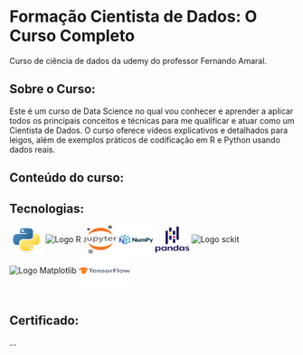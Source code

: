 # **Formação Cientista de Dados: O Curso Completo**

Curso de ciência de dados da udemy do professor Fernando Amaral.

## **Sobre o Curso:**

Este é um curso de Data Science no qual vou conhecer e aprender a aplicar todos os principais conceitos e técnicas para me qualificar e atuar como um Cientista de Dados. O curso oferece vídeos explicativos e detalhados para leigos, além de exemplos práticos de codificação em R e Python usando dados reais.

## **Conteúdo do curso:**

## **Tecnologias:**

<div>
    <img align="center" src="https://raw.githubusercontent.com/devicons/devicon/master/icons/python/python-original.svg" alt="Logo Python" height="50" width="60" />
    <img align="center" src="https://upload.wikimedia.org/wikipedia/commons/thumb/1/1b/R_logo.svg/724px-R_logo.svg.png" alt="Logo R" height="50" width="60" />
    <img align="center" src="https://raw.githubusercontent.com/devicons/devicon/master/icons/jupyter/jupyter-original-wordmark.svg" alt="Logo Jupyter" height="50" width="60" />
    <img align="center" src="https://raw.githubusercontent.com/devicons/devicon/master/icons/numpy/numpy-original-wordmark.svg" alt="Logo Numpy" height="50" width="60" />
    <img align="center" src="https://raw.githubusercontent.com/devicons/devicon/55609aa5bd817ff167afce0d965585c92040787a/icons/pandas/pandas-original-wordmark.svg" alt="Logo Pandas" height="50" width="60" />
    <img align="center" src="https://upload.wikimedia.org/wikipedia/commons/thumb/0/05/Scikit_learn_logo_small.svg/120px-Scikit_learn_logo_small.svg.png" alt="Logo sckit" height="50" width="100" />
    <img align="center" src="https://matplotlib.org/3.1.1/_static/logo2_compressed.svg" alt="Logo Matplotlib" height="50" width="60" />
    <img align="center" src="https://raw.githubusercontent.com/devicons/devicon/55609aa5bd817ff167afce0d965585c92040787a/icons/tensorflow/tensorflow-original-wordmark.svg" alt="Logo Tensorflow" height="60" width="90" />
</div>
<br>

## **Certificado:**

...